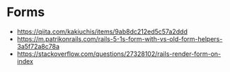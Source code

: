 # Forms

* https://qiita.com/kakiuchis/items/9ab8dc212ed5c57a2ddd
* https://m.patrikonrails.com/rails-5-1s-form-with-vs-old-form-helpers-3a5f72a8c78a
* https://stackoverflow.com/questions/27328102/rails-render-form-on-index
